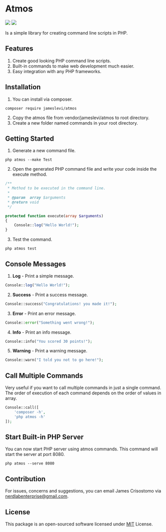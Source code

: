 # Atmos

![](https://img.shields.io/badge/packagist-v1.0.2-informational?style=flat&logo=<LOGO_NAME>&logoColor=white&color=2bbc8a) ![](https://img.shields.io/badge/license-MIT-informational?style=flat&logo=<LOGO_NAME>&logoColor=white&color=2bbc8a)

Is a simple library for creating command line scripts in PHP.

## Features ##  
1. Create good looking PHP command line scripts.
2. Built-in commands to make web development much easier.
3. Easy integration with any PHP frameworks.

## Installation ##  
1. You can install via composer.
```
composer require jameslevi/atmos
```
2. Copy the atmos file from vendor/jameslevi/atmos to root directory.
3. Create a new folder named commands in your root directory.  

## Getting Started  ##  
1. Generate a new command file.
```
php atmos --make Test
```
2. Open the generated PHP command file and write your code inside the execute method.
```php
/**
 * Method to be executed in the command line.
 *
 * @param  array $arguments
 * @return void
 */

protected function execute(array $arguments)
{
    Console::log("Hello World!");  
}
```  
3. Test the command.
```
php atmos test
```

## Console Messages ##
1. **Log** - Print a simple message.
```php
Console::log("Hello World!");
```
2. **Success** - Print a success message.
```php
Console::success("Congratulations! you made it!");
```
3. **Error** - Print an error message.
```php
Console::error("Something went wrong!");
```
4. **Info** - Print an info message.
```php
Console::info("You scored 30 points!");
```
5. **Warning** - Print a warning message.
```php
Console::warn("I told you not to go here!");
```

## Call Multiple Commands ##  
Very useful if you want to call multiple commands in just a single command. The order of execution of each command depends on the order of values in array.
```php
Console::call([
    'composer -h',
    'php atmos -h'
]);
```
## Start Built-in PHP Server ##
You can now start PHP server using atmos commands. This command will start the server at port 8080.
```
php atmos --serve 8080
```

## Contribution ##  
For issues, concerns and suggestions, you can email James Crisostomo via nerdlabenterprise@gmail.com.

## License ##
This package is an open-sourced software licensed under [MIT](https://opensource.org/licenses/MIT) License.
